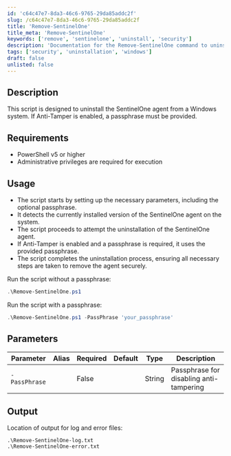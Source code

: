 ```yaml
---
id: 'c64c47e7-8da3-46c6-9765-29da85addc2f'
slug: /c64c47e7-8da3-46c6-9765-29da85addc2f
title: 'Remove-SentinelOne'
title_meta: 'Remove-SentinelOne'
keywords: ['remove', 'sentinelone', 'uninstall', 'security']
description: 'Documentation for the Remove-SentinelOne command to uninstall the SentinelOne agent from a Windows system.'
tags: ['security', 'uninstallation', 'windows']
draft: false
unlisted: false
---
```


## Description
This script is designed to uninstall the SentinelOne agent from a Windows system. If Anti-Tamper is enabled, a passphrase must be provided.

## Requirements
- PowerShell v5 or higher
- Administrative privileges are required for execution

## Usage
- The script starts by setting up the necessary parameters, including the optional passphrase.
- It detects the currently installed version of the SentinelOne agent on the system.
- The script proceeds to attempt the uninstallation of the SentinelOne agent.
- If Anti-Tamper is enabled and a passphrase is required, it uses the provided passphrase.
- The script completes the uninstallation process, ensuring all necessary steps are taken to remove the agent securely.

Run the script without a passphrase:

```powershell
.\Remove-SentinelOne.ps1
```

Run the script with a passphrase:

```powershell
.\Remove-SentinelOne.ps1 -PassPhrase 'your_passphrase'
```

## Parameters
| Parameter         | Alias | Required  | Default   | Type   | Description                                   |
| ----------------- | ----- | --------- | --------- | ------ | --------------------------------------------- |
| `-PassPhrase`     |       | False     |           | String | Passphrase for disabling anti-tampering       |

## Output
Location of output for log and error files:

```
.\Remove-SentinelOne-log.txt
.\Remove-SentinelOne-error.txt
```

